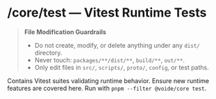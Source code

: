 # /core/test — Vitest Runtime Tests
> **File Modification Guardrails**
> - Do not create, modify, or delete anything under any `dist/` directory.
> - Never touch: `packages/**/dist/**`, `build/**`, `out/**`.
> - Only edit files in `src/`, `scripts/`, `proto/`, `config`, or test paths.


Contains Vitest suites validating runtime behavior. Ensure new runtime features
are covered here. Run with `pnpm --filter @voide/core test`.
